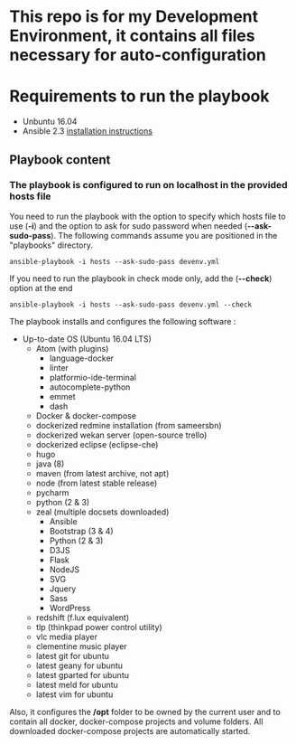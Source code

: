 # This repo is for my Development Environment, it contains all files necessary for auto-configuration

# Requirements to run the playbook
* Unbuntu 16.04
* Ansible 2.3 [installation instructions](http://docs.ansible.com/ansible/intro_installation.html#latest-releases-via-apt-debian)

## Playbook content
### The playbook is configured to run on localhost in the provided **hosts** file

You need to run the playbook with the option to specify which hosts file to use (**-i**) and the option to ask for sudo password when needed (**--ask-sudo-pass**).
The following commands assume you are positioned in the "playbooks" directory.
```
ansible-playbook -i hosts --ask-sudo-pass devenv.yml
```
If you need to run the playbook in check mode only, add the (**--check**) option at the end
```
ansible-playbook -i hosts --ask-sudo-pass devenv.yml --check
```

The playbook installs and configures the following software :

* Up-to-date OS (Ubuntu 16.04 LTS)
    * Atom (with plugins)
        * language-docker
        * linter
        * platformio-ide-terminal
        * autocomplete-python
        * emmet
        * dash
    * Docker & docker-compose
    * dockerized redmine installation (from sameersbn)
    * dockerized wekan server (open-source trello)
    * dockerized eclipse (eclipse-che)
    * hugo
    * java (8)
    * maven (from latest archive, not apt)
    * node (from latest stable release)
    * pycharm
    * python (2 & 3)    
    * zeal (multiple docsets downloaded)
        * Ansible
        * Bootstrap (3 & 4)
        * Python (2 & 3)
        * D3JS
        * Flask
        * NodeJS
        * SVG
        * Jquery
        * Sass
        * WordPress
    * redshift (f.lux equivalent)
    * tlp (thinkpad power control utility)
    * vlc media player
    * clementine music player
    * latest git for ubuntu
    * latest geany for ubuntu
    * latest gparted for ubuntu
    * latest meld for ubuntu
    * latest vim for ubuntu

Also, it configures the **/opt** folder to be owned by the current user and to contain all docker, docker-compose projects and volume folders.
All downloaded docker-compose projects are automatically started.
